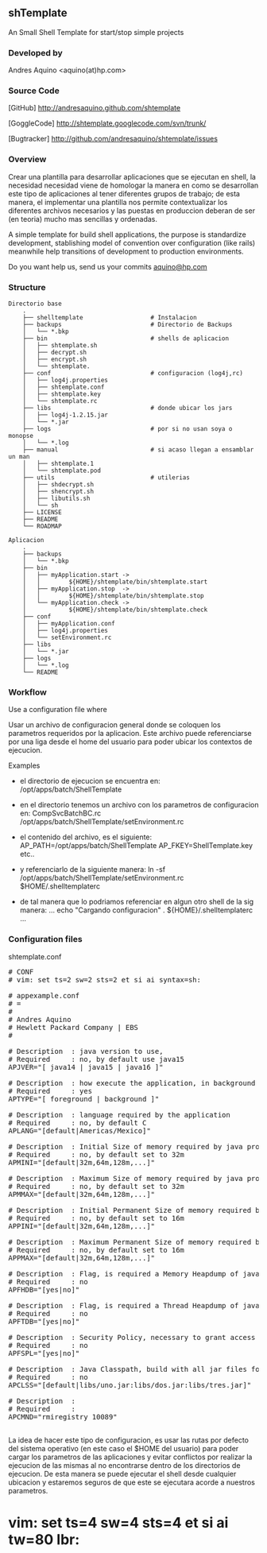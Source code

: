 shTemplate
-------------
An Small Shell Template for start/stop simple projects


### Developed by

Andres Aquino <aquino(at)hp.com>


### Source Code

[GitHub]       http://andresaquino.github.com/shtemplate

[GoggleCode]   http://shtemplate.googlecode.com/svn/trunk/

[Bugtracker]   http://github.com/andresaquino/shtemplate/issues


### Overview

Crear una plantilla para desarrollar aplicaciones que se ejecutan en shell, la
necesidad  necesidad viene de homologar la manera en como se desarrollan este
tipo de aplicaciones al tener diferentes grupos de trabajo; de esta manera, el
implementar una plantilla nos permite contextualizar los diferentes archivos
necesarios y las puestas en produccion deberan de ser (en teoria) mucho mas
sencillas y ordenadas.

A simple template for build shell applications, the purpose is standardize
development, stablishing model of convention over configuration (like rails)
meanwhile help transitions of development to production environments.

Do you want help us, send us your commits <aquino@hp.com>


### Structure

    Directorio base
        .
        ├── shelltemplate                   # Instalacion
        ├── backups                         # Directorio de Backups
        │   └── *.bkp
        ├── bin                             # shells de aplicacion
        │   ├── shtemplate.sh
        │   ├── decrypt.sh
        │   ├── encrypt.sh
        │   └── shtemplate.
        ├── conf                            # configuracion (log4j,rc)
        │   ├── log4j.properties
        │   ├── shtemplate.conf
        │   ├── shtemplate.key
        │   └── shtemplate.rc
        ├── libs                            # donde ubicar los jars
        │   ├── log4j-1.2.15.jar
        │   └── *.jar
        ├── logs                            # por si no usan soya o monopse
        │   └── *.log
        ├── manual                          # si acaso llegan a ensamblar un man
        │   ├── shtemplate.1
        │   └── shtemplate.pod
        ├── utils                           # utilerias
        │   ├── shdecrypt.sh
        │   ├── shencrypt.sh
        │   ├── libutils.sh
        │   └── sh
        ├── LICENSE
        ├── README
        └── ROADMAP

    Aplicacion
        .
        ├── backups 
        │   └── *.bkp
        ├── bin 
        │   ├── myApplication.start -> 
        │   │        ${HOME}/shtemplate/bin/shtemplate.start
        │   ├── myApplication.stop  -> 
        │   │        ${HOME}/shtemplate/bin/shtemplate.stop
        │   └── myApplication.check ->
        │            ${HOME}/shtemplate/bin/shtemplate.check
        ├── conf 
        │   ├── myApplication.conf
        │   ├── log4j.properties
        │   └── setEnvironment.rc
        ├── libs 
        │   └── *.jar
        ├── logs 
        │   └── *.log
        └── README


### Workflow

Use a configuration file where 

Usar un archivo de configuracion general donde se coloquen los parametros
requeridos por la aplicacion. Este archivo puede referenciarse por una liga
desde el home del usuario para poder ubicar los contextos de ejecucion.

Examples

 - el directorio de ejecucion se encuentra en:
      /opt/apps/batch/ShellTemplate

 - en el directorio tenemos un archivo con los parametros de configuracion en:
      CompSvcBatchBC.rc
      /opt/apps/batch/ShellTemplate/setEnvironment.rc

 - el contenido del archivo, es el siguiente:
      AP_PATH=/opt/apps/batch/ShellTemplate
      AP_FKEY=ShellTemplate.key
      etc..

 - y referenciarlo de la siguiente manera:
      ln -sf /opt/apps/batch/ShellTemplate/setEnvironment.rc $HOME/.shelltemplaterc

 - de tal manera que lo podriamos referenciar en algun otro shell de la sig manera:
      ...
      echo "Cargando configuracion"
      . ${HOME}/.shelltemplaterc
      ...


### Configuration files 

shtemplate.conf

<pre>
# CONF 
# vim: set ts=2 sw=2 sts=2 et si ai syntax=sh: 

# appexample.conf 
# =
# 
# Andres Aquino <aquino(at)hp.com>
# Hewlett Packard Company | EBS
# 

# Description  : java version to use, 
# Required     : no, by default use java15
APJVER="[ java14 | java15 | java16 ]"

# Description  : how execute the application, in background (like a server) or not?
# Required     : yes
APTYPE="[ foreground | background ]"

# Description  : language required by the application
# Required     : no, by default C
APLANG="[default|Americas/Mexico]"

# Description  : Initial Size of memory required by java process
# Required     : no, by default set to 32m
APMINI="[default|32m,64m,128m,...]"

# Description  : Maximum Size of memory required by java process
# Required     : no, by default set to 32m
APMMAX="[default|32m,64m,128m,...]"

# Description  : Initial Permanent Size of memory required by java process
# Required     : no, by default set to 16m
APPINI="[default|32m,64m,128m,...]"

# Description  : Maximum Permanent Size of memory required by java process
# Required     : no, by default set to 16m
APPMAX="[default|32m,64m,128m,...]"

# Description  : Flag, is required a Memory Heapdump of java process?
# Required     : no
APFHDB="[yes|no]"

# Description  : Flag, is required a Thread Heapdump of java process?
# Required     : no
APFTDB="[yes|no]"

# Description  : Security Policy, necessary to grant access on all java process
# Required     : no
APFSPL="[yes|no]"

# Description  : Java Classpath, build with all jar files founded in $APP/libs or require a strict load order
# Required     : no
APCLSS="[default|libs/uno.jar:libs/dos.jar:libs/tres.jar]"

# Description  : 
# Required     :
APCMND="rmiregistry 10089"

</pre>

La idea de hacer este tipo de configuracion, es usar las rutas por defecto del
sistema operativo (en este caso el $HOME del usuario) para poder cargar los
parametros de las aplicaciones y evitar conflictos por realizar la ejecucion de
las mismas al no encontrarse dentro de los directorios de ejecucion. De esta
manera se puede ejecutar el shell desde cualquier ubicacion y estaremos seguros
de que este se ejecutara acorde a nuestros parametros.

# vim: set ts=4 sw=4 sts=4 et si ai tw=80 lbr:
